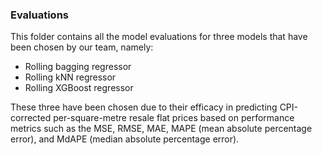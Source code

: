 ### Evaluations

This folder contains all the model evaluations for three models that have been chosen by our team, namely:
* Rolling bagging regressor
* Rolling kNN regressor
* Rolling XGBoost regressor

These three have been chosen due to their efficacy in predicting CPI-corrected per-square-metre resale flat prices based on performance metrics such as the MSE, RMSE, MAE, MAPE (mean absolute percentage error), and MdAPE (median absolute percentage error).